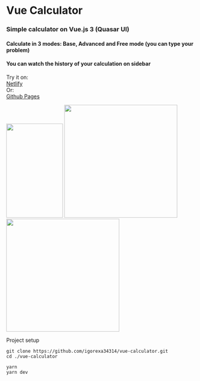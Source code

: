 # Vue Calculator

### Simple calculator on Vue.js 3 (Quasar UI)
#### Calculate in 3 modes: Base, Advanced and Free mode (you can type your problem)
#### You can watch the history of your calculation on sidebar  

Try it on:\
[Netlify](https://vue-calculator-igorexa34314.netlify.app/ "Vue calculator")\
Or:\
[Github Pages](https://igorexa34314.github.io/vue-calculator/ "Vue calculator")

<p float="left">
	<img src="https://i.postimg.cc/gc6h80fR/1.png" width="150" height="250">
	<img src="https://i.postimg.cc/dV0tRHLX/1.png" width="300" >
	<img src="https://i.postimg.cc/vBbK9jmx/1.png" width="300">
</p>

Project setup
```
git clone https://github.com/igorexa34314/vue-calculator.git
cd ./vue-calculator
```
```
yarn
yarn dev
```
